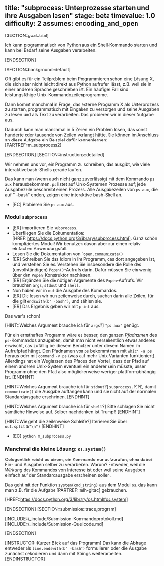 title: "subprocess: Unterprozesse starten und ihre Ausgaben lesen"
stage: beta
timevalue: 1.0
difficulty: 2
assumes: encoding_and_open
---

[SECTION::goal::trial]

Ich kann programmatisch von Python aus ein Shell-Kommando starten und kann bei Bedarf
seine Ausgaben verarbeiten.

[ENDSECTION]

[SECTION::background::default]

Oft gibt es für ein Teilproblem beim Programmieren schon eine Lösung X,
die sich aber nicht leicht direkt aus Python aufrufen lässt, 
z.B. weil sie in einer anderen Sprache geschrieben ist.
Ein häufiger Fall sind leistungsfähige Unix-Kommandozeilenprogramme.

Dann kommt manchmal in Frage, das externe Programm X als Unterprozess zu starten,
programmatisch mit Eingaben zu versorgen und seine Ausgaben zu lesen und 
als Text zu verarbeiten. 
Das probieren wir in dieser Aufgabe aus.

Dadurch kann man manchmal in 5 Zeilen ein Problem lösen, das sonst
hunderte oder tausende von Zeilen verlangt hätte.
Sie können im Anschluss an diese Aufgabe ein Beispiel dafür kennenlernen:
[PARTREF::m_subprocess2]

[ENDSECTION]
[SECTION::instructions::detailed]

Wir nehmen uns vor, ein Programm zu schreiben, das ausgibt, wie viele 
interaktive bash-Shells gerade laufen.

Das kann man (wenn auch nicht ganz zuverlässig) mit dem Kommando `ps aux` herausbekommen.
`ps` listet auf Unix-Systemen Prozesse auf; jede Ausgabezeile beschreibt einen Prozess.
Alle Ausgabezeilen von `ps aux`, die auf " -bash" enden, zeigen eine interaktive
bash-Shell an.

- [EC] Probieren Sie `ps aux` aus.

### Modul `subprocess`

- [ER] importieren Sie `subprocess`.
- Überfliegen Sie die Dokumentation:
  [HREF::https://docs.python.org/3/library/subprocess.html].
  Ganz schön kompliziertes Modul!
  Wir benutzen davon aber nur einen relativ einfachen Anwendungsfall.
- Lesen Sie die Dokumentation von `Popen.communicate()`
- [ER] Schreiben Sie das Idiom in Ihr Programm, das dort angegeben ist,
  und verstehen Sie es.
  Verstehen Sie insbesondere die Rolle des (unvollständigen) `Popen()`-Aufrufs darin.
  Dafür müssen Sie ein wenig über den `Popen`-Konstruktor nachlesen.
- [ER] Ergänzen Sie die nötigen Argumente des `Popen`-Aufrufs.
  Wir brauchen `args`, `stdout` und `shell`.
- Nun haben wir in `out` die Ausgabe des Kommandos.
- [ER] Die lesen wir nun zeilenweise durch,
  suchen darin alle Zeilen, für die gilt `endswith(b" -bash")`, und zählen sie.
- [ER] Das Ergebnis geben wir mit `print` aus. 

Das war's schon!

[HINT::Welches Argument brauche ich für `args`?]
`"ps aux"` genügt.

Für ein ernsthaftes Programm wäre es besser, den ganzen _Pfadnamen_
des `ps`-Kommandos anzugeben, damit man nicht versehentlich etwas anderes erwischt,
das zufällig bei diesem Benutzer unter diesem Namen im Aufrufpfad hängt.
Den Pfadnamen von `ps` bekommt man mit `which -a ps` heraus
oder mit `command -v ps` (was auf mehr Unix-Varianten funktioniert).
Allerdings hat ein Weglassen des Pfades den Vorteil, dass der Pfad auf einem anderen
Unix-System eventuell ein anderer sein müsste, unser Programm ohne den Pfad also
möglicherweise weniger plattformabhängig ist.
[ENDHINT]

[HINT::Welches Argument brauche ich für `stdout`?]
`subprocess.PIPE`, damit `communicate()` die Ausgabe auffangen kann und sie nicht
auf der normalen Standardausgabe erscheinen.
[ENDHINT]

[HINT::Welches Argument brauche ich für `shell`?]
Bitte schlagen Sie nicht sämtliche Hinweise auf.
Selber nachdenken ist Trumpf!
[ENDHINT]

[HINT::Wie geht die zeilenweise Schleife?]
Iterieren Sie über `out.split(b"\n")`
[ENDHINT]


- [EC] `python m_subprocess.py`


### Manchmal die kleine Lösung: `os.system()`

Gelegentlich reicht es einem, ein Kommando nur aufzurufen, ohne dabei Ein- und Ausgaben 
selber zu verarbeiten.
Warum? Entweder, weil die _Wirkung_ des Kommandos von Interesse ist oder weil seine Ausgaben
einfach auf der Standardausgabe erscheinen sollen.

Das geht mit der Funktion `system(cmd_string)` aus dem Modul `os`.
das kann man z.B. für die Aufgabe [PARTREF::mlh-gitac] gebrauchen.

[HREF::https://docs.python.org/3/library/os.html#os.system]

[ENDSECTION]
[SECTION::submission::trace,program]

[INCLUDE::/_include/Submission-Kommandoprotokoll.md]
[INCLUDE::/_include/Submission-Quellcode.md]

[ENDSECTION]

[INSTRUCTOR::Kurzer Blick auf das Programm]
Das kann die Abfrage entweder als `line.endswith(b" -bash")` formulieren
oder die Ausgabe zunächst dekodieren und dann mit Strings weiterarbeiten.
[ENDINSTRUCTOR]
